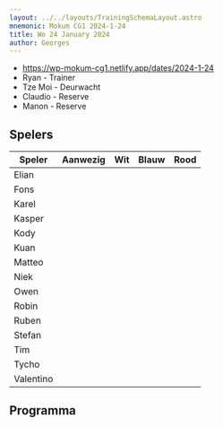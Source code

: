 ```yaml
---
layout: ../../layouts/TrainingSchemaLayout.astro
mnemonic: Mokum CG1 2024-1-24
title: Wo 24 January 2024
author: Georges
---
```


- https://wp-mokum-cg1.netlify.app/dates/2024-1-24
- Ryan - Trainer
- Tze Moi - Deurwacht
- Claudio - Reserve
- Manon - Reserve
## Spelers
| Speler | Aanwezig | Wit | Blauw | Rood |
|--------|----------|-----|-------|------|
| Elian | | | | | |
| Fons | | | | | |
| Karel | | | | | |
| Kasper | | | | | |
| Kody | | | | | |
| Kuan | | | | | |
| Matteo | | | | | |
| Niek | | | | | |
| Owen | | | | | |
| Robin | | | | | |
| Ruben | | | | | |
| Stefan | | | | | |
| Tim | | | | | |
| Tycho | | | | | |
| Valentino | | | | | |
## Programma




